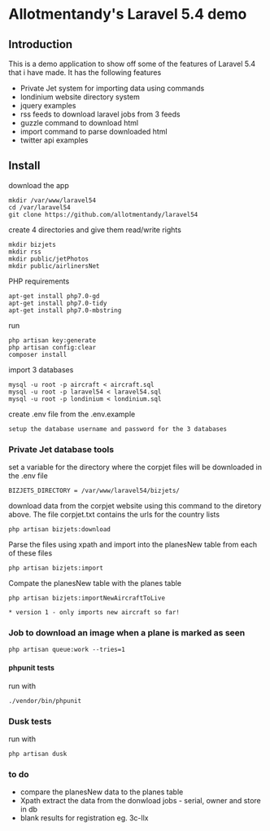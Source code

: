 # Allotmentandy's Laravel 5.4 demo

## Introduction

This is a demo application to show off some of the features of Laravel 5.4 that i have made. It has the following features

- Private Jet system for importing data using commands 
- londinium website directory system
- jquery examples
- rss feeds to download laravel jobs from 3 feeds
- guzzle command to download html
- import command to parse downloaded html
- twitter api examples 

## Install

download the app 
```
mkdir /var/www/laravel54
cd /var/laravel54
git clone https://github.com/allotmentandy/laravel54
```

create 4 directories and give them read/write rights

```
mkdir bizjets
mkdir rss
mkdir public/jetPhotos
mkdir public/airlinersNet 
```

PHP requirements
```
apt-get install php7.0-gd
apt-get install php7.0-tidy
apt-get install php7.0-mbstring
```

run
``` 
php artisan key:generate
php artisan config:clear
composer install
```

import 3 databases

```
mysql -u root -p aircraft < aircraft.sql
mysql -u root -p laravel54 < laravel54.sql
mysql -u root -p londinium < londinium.sql

```
create .env file from the .env.example
```
setup the database username and password for the 3 databases
```

### Private Jet database tools

set a variable for the directory where the corpjet files will be downloaded in the .env file

``` 
BIZJETS_DIRECTORY = /var/www/laravel54/bizjets/
```

download data from the corpjet website using this command to the diretory above. The file corpjet.txt contains the urls for the country lists

```
php artisan bizjets:download
```

Parse the files using xpath and import into the planesNew table from each of these files 

```
php artisan bizjets:import
```

Compate the planesNew table with the planes table

```
php artisan bizjets:importNewAircraftToLive 

* version 1 - only imports new aircraft so far!
```


### Job to download an image when a plane is marked as seen

```
php artisan queue:work --tries=1
```

#### phpunit tests
run with 

```
./vendor/bin/phpunit
```


### Dusk tests
run with 

```
php artisan dusk
```





### to do
- compare the planesNew data to the planes table 
- Xpath extract the data from the donwload jobs - serial, owner and store in db 
- blank results for registration eg. 3c-llx
